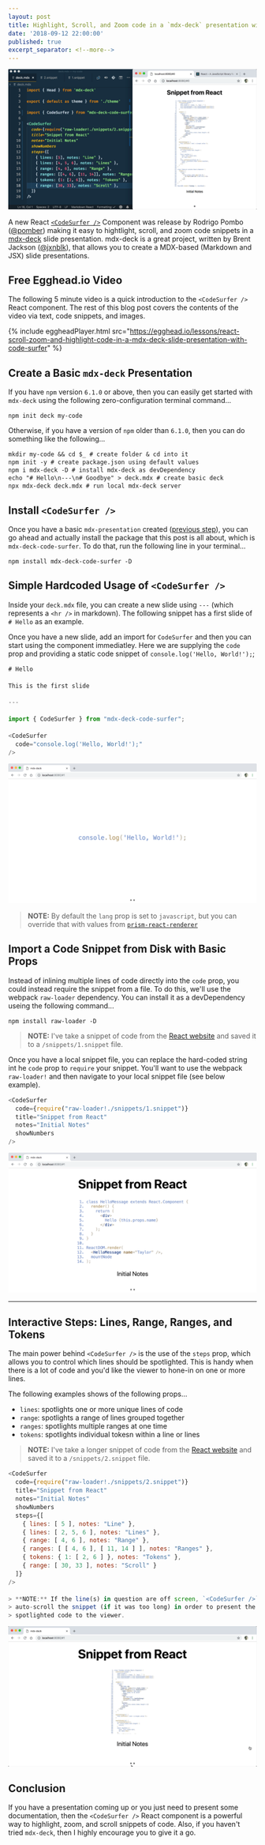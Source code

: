 ```yaml
---
layout: post
title: Highlight, Scroll, and Zoom code in a `mdx-deck` presentation with <CodeSurfer />
date: '2018-09-12 22:00:00'
published: true
excerpt_separator: <!--more-->
---
```


![](../assets/images/2018/Sep/code-surfer.gif)

A new React [`<CodeSurfer />`](https://github.com/pomber/code-surfer) Component was release by Rodrigo Pombo ([@pomber](https://twitter.com/pomber)) making it easy to hightlight, scroll, and zoom code snippets in a [mdx-deck](https://github.com/jxnblk/mdx-deck) slide presentation. mdx-deck is a great project, written by Brent Jackson ([@jxnblk](https://twitter.com/pomber)), that allows you to create a MDX-based (Markdown and JSX) slide presentations.

<!--more-->

## Free Egghead.io Video

The following 5 minute video is a quick introduction to the `<CodeSurfer />` React component. The rest of this blog post covers the contents of the video via text, code snippets, and images.

{% include eggheadPlayer.html src="https://egghead.io/lessons/react-scroll-zoom-and-highlight-code-in-a-mdx-deck-slide-presentation-with-code-surfer" %}

## Create a Basic `mdx-deck` Presentation

If you have `npm` version `6.1.0` or above, then you can easily get started with `mdx-deck` using the following zero-configuration terminal command...

```shell
npm init deck my-code
```

Otherwise, if you have a version of `npm` older than `6.1.0`, then you can do something like the following...

```shell
mkdir my-code && cd $_ # create folder & cd into it
npm init -y # create package.json using default values
npm i mdx-deck -D # install mdx-deck as devDependency
echo "# Hello\n---\n# Goodbye" > deck.mdx # create basic deck
npx mdx-deck deck.mdx # run local mdx-deck server
```

## Install `<CodeSurfer />`

Once you have a basic `mdx-presentation` created ([previous step](create-a-basic-mdx-deck-presentation)), you can go ahead and actually install the package that this post is all about, which is `mdx-deck-code-surfer`. To do that, run the following line in your terminal...

```shell
npm install mdx-deck-code-surfer -D
```

## Simple Hardcoded Usage of `<CodeSurfer />`

Inside your `deck.mdx` file, you can create a new slide using `---` (which represents a `<hr />` in markdown). The following snippet has a first slide of `# Hello` as an example.

Once you have a new slide, add an import for `CodeSurfer` and then you can start using the component immediatley. Here we are supplying the `code` prop and providing a static code snippet of `console.log('Hello, World!');`;

```javascript
# Hello

This is the first slide

---

import { CodeSurfer } from "mdx-deck-code-surfer";

<CodeSurfer
  code="console.log('Hello, World!');"
/>
```

![](../assets/images/2018/Sep/code-surfer-1.png)

> **NOTE:** By default the `lang` prop is set to `javascript`, but you can override that
> with values from [`prism-react-renderer`](https://github.com/FormidableLabs/prism-react-renderer/blob/master/src/vendor/prism/includeLangs.js)

## Import a Code Snippet from Disk with Basic Props

Instead of inlining multiple lines of code directly into the `code` prop, you
could instead require the snippet from a file. To do this, we'll use the webpack
`raw-loader` dependency. You can install it as a devDependency useing the
following command...

```shell
npm install raw-loader -D
```

> **NOTE:** I've take a snippet of code from the [React website](https://reactjs.org/tutorial/tutorial.html) and saved it to a
`/snippets/1.snippet` file.

Once you have a local snippet file, you can replace the hard-coded string int he
`code` prop to `require` your snippet. You'll want to use the webpack `raw-loader!` and then navigate to your local snippet file (see below example).

```javascript
<CodeSurfer
  code={require("raw-loader!./snippets/1.snippet")}
  title="Snippet from React"
  notes="Initial Notes"
  showNumbers
/>
```

![](../assets/images/2018/Sep/code-surfer-2.png)

----

## Interactive Steps: Lines, Range, Ranges, and Tokens

The main power behind `<CodeSurfer />` is the use of the `steps` prop, which
allows you to control which lines should be spotlighted. This
is handy when there is a lot of code and you'd like the viewer to hone-in on one
or more lines.

The following examples shows of the following props...

* `lines`: spotlights one or more unique lines of code
* `range`: spotlights a range of lines grouped together
* `ranges`: spotlights multiple ranges at one time
* `tokens`: spotlights individual tokesn within a line or lines

> **NOTE:** I've take a longer snippet of code from the [React website](https://reactjs.org/tutorial/tutorial.html) and saved it to a
`/snippets/2.snippet` file.

```javascript
<CodeSurfer
  code={require("raw-loader!./snippets/2.snippet")}
  title="Snippet from React"
  notes="Initial Notes"
  showNumbers
  steps={[
    { lines: [ 5 ], notes: "Line" },
    { lines: [ 2, 5, 6 ], notes: "Lines" },
    { range: [ 4, 6 ], notes: "Range" },
    { ranges: [ [ 4, 6 ], [ 11, 14 ] ], notes: "Ranges" },
    { tokens: { 1: [ 2, 6 ] }, notes: "Tokens" },
    { range: [ 30, 33 ], notes: "Scroll" }
  ]}
/>

> **NOTE:** If the line(s) in question are off screen, `<CodeSurfer />` will
> auto-scroll the snippet (if it was too long) in order to present the
> spotlighted code to the viewer.
```

![](../assets/images/2018/Sep/code-surfer-browser.gif)

## Conclusion

If you have a presentation coming up or you just need to present some documentation, then the `<CodeSurfer />` React component is a powerful way to highlight, zoom, and scroll snippets of code. Also, if you haven't tried `mdx-deck`, then I highly encourage you to give it a go.

